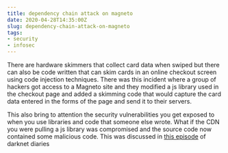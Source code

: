 ```yaml
---
title: dependency chain attack on magneto
date: 2020-04-28T14:35:00Z
slug: dependency-chain-attack-on-magneto
tags:
- security
- infosec
---
```


There are hardware skimmers that collect card data when swiped but there can
also be code written that can skim cards in an online checkout screen using
code injection techniques. There was this incident where a group of hackers got
access to a Magneto site and they modified a js library used in the checkout
page and added a skimming code that would capture the card data entered in the
forms of the page and send it to their servers. 

This also bring to attention the security vulnerabilities you get exposed to
when you use libraries and code that someone else wrote. What if the CDN you
were pulling a js library was compromised and the source code now contained
some malicious code. This was discussed in [this episode][1] of darknet diaries

[1]: https://darknetdiaries.com/episode/52 

